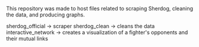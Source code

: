 This repository was made to host files related to scraping Sherdog, cleaning the data, and producing graphs.

sherdog_official -> scraper
sherdog_clean -> cleans the data
interactive_network -> creates a visualization of a fighter's opponents and their mutual links
